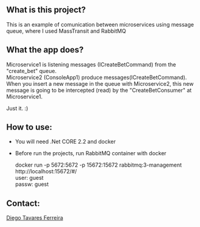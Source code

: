 ## What is this project?
This is an example of comunication between microservices using message queue, where I used MassTransit and RabbitMQ

## What the app does?
Microservice1 is listening messages (ICreateBetCommand) from the "create_bet" queue.  
Microservice2 (ConsoleApp1) produce messages(ICreateBetCommand).  
When you insert a new message in the queue with Microservice2, this new message is going to be intercepted (read) by the "CreateBetConsumer" at Microservice1.  

Just it. :)


## How to use:
- You will need .Net CORE 2.2 and docker 
- Before run the projects, run RabbitMQ container with docker

	docker run -p 5672:5672 -p 15672:15672 rabbitmq:3-management  
	http://localhost:15672/#/  
	user: guest  
	passw: guest  


## Contact:
[Diego Tavares Ferreira](https://www.linkedin.com/in/diego-tavares-ferreira/)

